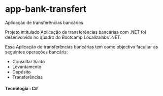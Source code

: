 # app-bank-transfert
Aplicação de transferências bancárias

Projeto intitulado Aplicação de transferências bancárisa com .NET  foi desenvolvido no quadro do Bootcamp Localizalabs .NET.

Essa Aplicação de transferências bancárias  tem como objectivo facultar as seguintes operações bancáris:
  - Consultar Saldo
  - Levantamento
  - Depósito
  - Transferências

#### Tecnologia : C#
